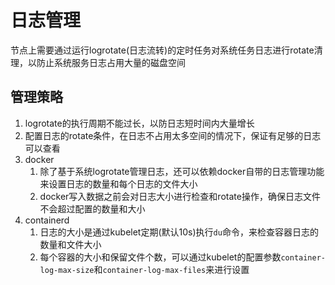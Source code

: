 # 日志管理
节点上需要通过运行logrotate(日志流转)的定时任务对系统任务日志进行rotate清理，以防止系统服务日志占用大量的磁盘空间

## 管理策略
1. logrotate的执行周期不能过长，以防日志短时间内大量增长
2. 配置日志的rotate条件，在日志不占用太多空间的情况下，保证有足够的日志可以查看
3. docker
   1. 除了基于系统logrotate管理日志，还可以依赖docker自带的日志管理功能来设置日志的数量和每个日志的文件大小
   2. docker写入数据之前会对日志大小进行检查和rotate操作，确保日志文件不会超过配置的数量和大小
4. containerd
   1. 日志的大小是通过kubelet定期(默认10s)执行`du`命令，来检查容器日志的数量和文件大小
   2. 每个容器的大小和保留文件个数，可以通过kubelet的配置参数`container-log-max-size`和`container-log-max-files`来进行设置